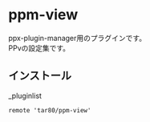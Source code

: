 # ppm-view

ppx-plugin-manager用のプラグインです。  
PPvの設定集です。

## インストール

\_pluginlist

```text
remote 'tar80/ppm-view'
```

